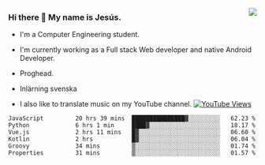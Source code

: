 <img align='right' src="https://github-readme-stats-eight-rose-90.vercel.app
/api?username=JesusJimenezG&show_icons=true&theme=radical">

### Hi there 👋 My name is Jesús.
- I'm a Computer Engineering student.
- I'm currently working as a Full stack Web developer and native Android Developer.

- Proghead.
- Inlärning svenska
- I also like to translate music on my YouTube channel. [![YouTube Views](https://img.shields.io/youtube/channel/views/UCWnlcC4_sV9Imcy9ysQpxHA?style=social)](https://www.youtube.com/channel/UCWnlcC4_sV9Imcy9ysQpxHA)

<!--START_SECTION:waka-->

```text
JavaScript         20 hrs 39 mins  ███████████████▓░░░░░░░░░   62.23 %
Python             6 hrs 1 min     ████▓░░░░░░░░░░░░░░░░░░░░   18.17 %
Vue.js             2 hrs 11 mins   █▓░░░░░░░░░░░░░░░░░░░░░░░   06.60 %
Kotlin             2 hrs           █▓░░░░░░░░░░░░░░░░░░░░░░░   06.04 %
Groovy             34 mins         ▒░░░░░░░░░░░░░░░░░░░░░░░░   01.74 %
Properties         31 mins         ▒░░░░░░░░░░░░░░░░░░░░░░░░   01.57 %
```

<!--END_SECTION:waka-->

<!--
**JesusJimenezG/JesusJimenezG** is a ✨ _special_ ✨ repository because its `README.md` (this file) appears on your GitHub profile.

Here are some ideas to get you started:

- 🔭 I’m currently working on ...
- 🌱 I’m currently learning ...
- 👯 I’m looking to collaborate on ...
- 🤔 I’m looking for help with ...
- 💬 Ask me about ...
- 📫 How to reach me: ...
- 😄 Pronouns: ...
- ⚡ Fun fact: ...
-->
